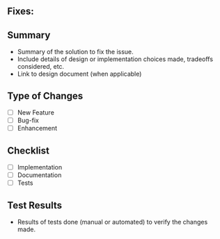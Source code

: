 ## Fixes: #

## Summary
- Summary of the solution to fix the issue.
- Include details of design or implementation choices made, tradeoffs considered, etc.
- Link to design document (when applicable)

## Type of Changes
- [ ] New Feature
- [ ] Bug-fix
- [ ] Enhancement

## Checklist
- [ ] Implementation
- [ ] Documentation
- [ ] Tests

## Test Results
- Results of tests done (manual or automated) to verify the changes made.
